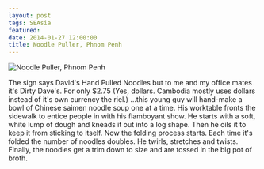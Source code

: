 ```yaml
---
layout: post
tags: SEAsia
featured: 
date: 2014-01-27 12:00:00
title: Noodle Puller, Phnom Penh
---
```

![Noodle Puller, Phnom Penh](http://personandplace.s3.amazonaws.com/2014-01-27-phnompenh-noodle.jpg)

The sign says David's Hand Pulled Noodles but to me and my office mates it's Dirty Dave's. For only $2.75 (Yes, dollars. Cambodia mostly uses dollars instead of it's own currency the riel.) ...this young guy will hand-make a bowl of Chinese saimen noodle soup one at a time. His worktable fronts the sidewalk to entice people in with his flamboyant show. He starts with a soft, white lump of dough and kneads it out into a log shape. Then he oils it to keep it from sticking to itself. Now the folding process starts. Each time it's folded the number of noodles doubles. He twirls, stretches and twists. Finally, the noodles get a trim down to size and are tossed in the big pot of broth.

